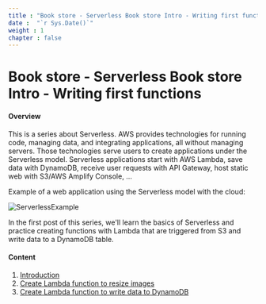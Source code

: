 ```yaml
---
title : "Book store - Serverless Book store Intro - Writing first functions"
date :  "`r Sys.Date()`" 
weight : 1 
chapter : false
---
```

# Book store - Serverless Book store Intro - Writing first functions

#### Overview

This is a series about Serverless. AWS provides technologies for running code, managing data, and integrating applications, all without managing servers. Those technologies serve users to create applications under the Serverless model. Serverless applications start with AWS Lambda, save data with DynamoDB, receive user requests with API Gateway, host static web with S3/AWS Amplify Console, ...

Example of a web application using the Serverless model with the cloud:

![ServerlessExample](/images/Arch-Diagrams_Serverless-Category-Page_WebApp.png?featherlight=false&width=90pc)

In the first post of this series, we'll learn the basics of Serverless and practice creating functions with Lambda that are triggered from S3 and write data to a DynamoDB table.
#### Content

 1. [Introduction](1-introduce/)
 2. [Create Lambda function to resize images](2-resize-image-function/)
 3. [Create Lambda function to write data to DynamoDB](3-write-data-to-dynaomodb/)

